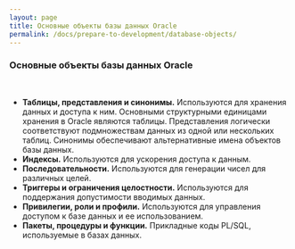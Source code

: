 ```yaml
---
layout: page
title: Основные объекты базы данных Oracle
permalink: /docs/prepare-to-development/database-objects/
---
```


### Основные объекты базы данных Oracle


<br/>

<ul>
<li><strong>Таблицы, представления и синонимы.</strong> Используются для хранения данных и доступа к ним. Основными структурными единицами хранения в Oracle являются таблицы. Представления логически соответствуют подмножествам данных из одной или нескольких таблиц. Синонимы обеспечивают альтернативные имена объектов базы данных.</li>
<li><strong>Индексы.</strong> Используются для ускорения доступа к данным.</li>
<li><strong>Последовательности.</strong> Используются для генерации чисел для различных целей.</li>
<li><strong>Триггеры и ограничения целостности.</strong> Используются для поддержания допустимости вводимых данных.</li>
<li><strong>Привилегии, роли и профили.</strong> Используются для управления доступом к базе данных и ее использованием.</li>
<li><strong>Пакеты, процедуры и функции.</strong> Прикладные коды PL/SQL, используемые в базах данных.</li>
</ul>
